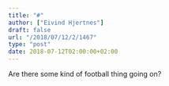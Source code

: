 ```yaml
---
title: "#"
author: ["Eivind Hjertnes"]
draft: false
url: "/2018/07/12/2/1467"
type: "post"
date: 2018-07-12T02:00:00+02:00
---
```


Are there some kind of football thing going on?
